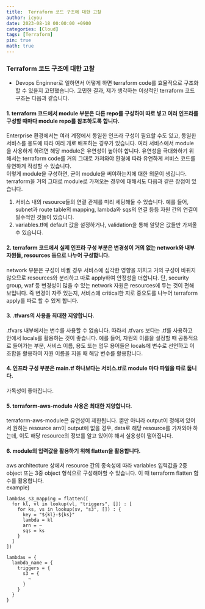 ```yaml
---
title:  Terraform 코드 구조에 대한 고찰
author: icyou
date: 2023-08-18 00:00:00 +0900
categories: [Cloud]
tags: [Terraform]
pin: true
math: true
---
```


### Terraform 코드 구조에 대한 고찰
- Devops Enginner로 일하면서 어떻게 하면 terraform code를 효율적으로 구조화할 수 있을지 고민했습니다. 고민한 결과, 제가 생각하는 이상적인 terraform 코드 구조는 다음과 같습니다.

#### 1. terraform 코드에서 module 부분은 다른 repo를 구성하여 따로 넣고 여러 인프라를 구성할 때마다 module repo를 참조하도록 합니다.  
Enterprise 환경에서는 여러 계정에서 동일한 인프라 구성이 필요할 수도 있고, 동일한 서비스를 용도에 따라 여러 개로 배포하는 경우가 있습니다. 여러 서비스에서 module을 사용하게 하려면 해당 module은 유연성이 높아야 합니다. 유연성을 극대화하기 위해서는 terraform code를 거의 그대로 가져와야 환경에 따라 유연하게 서비스 코드를 유연하게 작성할 수 있습니다.  
이렇게 module을 구성하면, 굳이 module을 써야하는지에 대한 의문이 생깁니다. terraform을 거의 그대로 module로 가져오는 경우에 대해서도 다음과 같은 장점이 있습니다.
  1. 서비스 내의 resource들의 연결 관계를 미리 세팅해둘 수 있습니다. 예를 들어, subnet과 route table의 mapping, lambda와 sqs의 연결 등등 자원 간의 연결이 필수적인 것들이 있습니다.  
  2. variables.tf에 default 값을 설정하거나, validation을 통해 알맞은 값들만 가져올 수 있습니다.  

#### 2. terraform 코드에서 실제 인프라 구성 부분은 변경성이 거의 없는 network와 내부 자원들, resources 등으로 나누어 구성합니다.
network 부분은 구성이 바뀔 경우 서비스에 심각한 영향을 끼치고 거의 구성이 바뀌지 않으므로 resources와 분리하고 따로 apply하여 안정성을 더합니다. 단, security group, waf 등 변경성이 많을 수 있는 network 자원은 resources에 두는 것이 편해보입니다. 즉 변경이 자주 있는지, 서비스에 critical한 지로 중요도를 나누어 terraform apply를 따로 할 수 있게 합니다.  

#### 3. .tfvars의 사용을 최대한 지양합니다.
.tfvars 내부에서는 변수를 사용할 수 없습니다. 따라서 .tfvars 보다는 .tf를 사용하고 안에서 locals를 활용하는 것이 좋습니다. 예를 들어, 자원의 이름을 설정할 때 공통적으로 들어가는 부분, 서비스 이름, 용도 또는 업무 용어들은 locals에 변수로 선언하고 이 조합을 활용하여 자원 이름을 지을 때 해당 변수를 활용합니다.  
 
#### 4. 인프라 구성 부분은 main.tf 하나보다는 서비스.tf로 module 마다 파일을 따로 둡니다.
가독성이 좋아집니다.

#### 5. terraform-aws-module 사용은 최대한 지양합니다.
terraform-aws-module은 유연성이 제한됩니다. 뿐만 아니라 output이 정해져 있어서 원하는 resource arn이 output에 없을 경우, data로 해당 resource를 가져와야 하는데, 이도 해당 resource의 정보를 알고 있어야 해서 실용성이 떨어집니다.

#### 6. module의 입력값을 활용하기 위해 flatten을 활용합니다.
aws architecture 상에서 resource 간의 종속성에 따라 variables 입력값을 2중 object 또는 3중 object 형식으로 구성해야할 수 있습니다. 이 때 terraform flatten 함수를 활용합니다.  
example)
```
lambdas_s3_mapping = flatten([
  for kl, vl in lookup(vl, "triggers", []) : [
    for ks, vs in lookup(sv, "s3", []) : {
      key = "${kl}-${ks}"
      lambda = kl
      arn = ~
      sqs = ks
    }
  ]
])

lambdas = {
  lambda_name = {
    triggers = {
      s3 = {
        ~
      }
    }
  }
}
```


